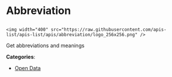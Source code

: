 # Abbreviation<p align="center">
    <img width="400" src="https://raw.githubusercontent.com/apis-list/apis-list/apis/abbreviation/logo_256x256.png" />
</p>

Get abbreviations and meanings

**Categories**:

- [Open Data](https://github/apis-list/apis-list#open-data)





